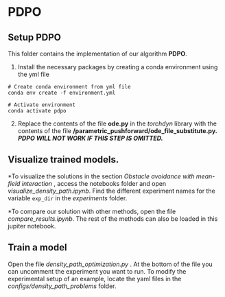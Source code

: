 # PDPO
## Setup PDPO
This folder contains the implementation of our algorithm **PDPO**.  
1. Install the necessary packages by creating a conda environment using the yml file
```
# Create conda environment from yml file
conda env create -f environment.yml

# Activate environment
conda activate pdpo
```
2. Replace the contents of the file **ode.py** in the _torchdyn_ library with the contents of the file **/parametric_pushforward/ode_file_substitute.py.** 	***PDPO WILL NOT WORK IF THIS STEP IS OMITTED.***

## Visualize trained models.

*To visualize the solutions in the section _Obstacle avoidance with mean-field interaction_ , access the notebooks folder and open _visualize_density_path.ipynb_. Find the different experiment names for the variable `exp_dir` in the _experiments_ folder. 

*To compare our solution with other methods, open the file _compare_results.ipynb_. The rest of the methods can also be loaded in this jupiter notebook. 

## Train a model
Open the file _density_path_optimization.py_ . At the bottom of the file you can uncomment the experiment you want to run. To modify the experimental setup of an example, locate the yaml files in the _configs/density_path_problems_ folder.




